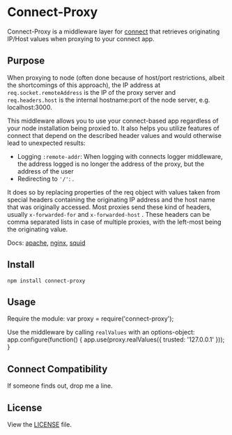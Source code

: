 # Connect-Proxy
Connect-Proxy is a middleware layer for [connect](https://github.com/senchalabs/connect) that retrieves originating IP/Host values when proxying to your connect app.

## Purpose
When proxying to node (often done because of host/port restrictions, albeit the shortcomings of this approach), the IP address at `req.socket.remoteAddress` is the IP of the proxy server and `req.headers.host` is the internal hostname:port of the node server, e.g. localhost:3000.

This middleware allows you to use your connect-based app regardless of your node installation being proxied to. It also helps you utilize features of connect that depend on the described header values and would otherwise lead to unexpected results:

   - Logging `:remote-addr`: When logging with connects logger middleware, the address logged is no longer the address of the proxy, but the address of the user
   - Redirecting to `'/'`:
.

It does so by replacing properties of the req object with values taken from special headers containing the originating IP address and the host name that was originally accessed. Most proxies send these kind of headers, usually `x-forwarded-for` and `x-forwarded-host` . These headers can be comma separated lists in case of multiple proxies, with the left-most being the originating value.

Docs: [apache](http://httpd.apache.org/docs/2.3/mod/mod_proxy.html#x-headers), [nginx](http://wiki.nginx.org/HttpProxyModule), [squid](http://www.squid-cache.org/Doc/config/forwarded_for/)

## Install

`npm install connect-proxy`

## Usage

Require the module:
    var proxy = require('connect-proxy');

Use the middleware by calling `realValues` with an options-object:
    app.configure(function() {
      app.use(proxy.realValues({ trusted: '127.0.0.1' }));
    }

## Connect Compatibility
If someone finds out, drop me a line.

## License
View the [LICENSE](https://github.com/gonsfx/connect-proxy/blob/master/LICENSE) file.